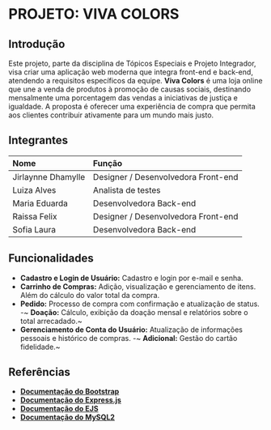 # PROJETO:  VIVA COLORS

## Introdução

Este projeto, parte da disciplina de Tópicos Especiais e Projeto Integrador, visa criar uma aplicação web moderna que integra front-end e back-end, atendendo a requisitos específicos da equipe. **Viva Colors** é uma loja online que une a venda de produtos à promoção de causas sociais, destinando mensalmente uma porcentagem das vendas a iniciativas de justiça e igualdade. A proposta é oferecer uma experiência de compra que permita aos clientes contribuir ativamente para um mundo mais justo.

## Integrantes 

| Nome              | Função                                      |
| :---------------- | :------------------------------------------ |
| Jirlaynne Dhamylle| Designer / Desenvolvedora Front-end         |
| Luiza Alves       | Analista de testes                          |
| Maria Eduarda     | Desenvolvedora Back-end                     |
| Raissa Felix      | Designer / Desenvolvedora Front-end         |
| Sofia Laura       | Desenvolvedora Back-end                     |

## Funcionalidades

- **Cadastro e Login de Usuário:** Cadastro e login por e-mail e senha.
- **Carrinho de Compras:** Adição, visualização e gerenciamento de itens. Além do cálculo do valor total da compra.
- **Pedido:** Processo de compra com confirmação e atualização de status.
-~ **Doação:** Cálculo, exibição da doação mensal e relatórios sobre o total arrecadado.~
- **Gerenciamento de Conta do Usuário:** Atualização de informações pessoais e histórico de compras.
-~ **Adicional:** Gestão do cartão fidelidade.~

## Referências

- **[Documentação do Bootstrap](https://getbootstrap.com/docs/5.3/getting-started/introduction/)**
- **[Documentação do Express.js](https://expressjs.com/)**
- **[Documentação do EJS](https://ejs.co/)**
- **[Documentação do MySQL2](https://sidorares.github.io/node-mysql2/docs)**
